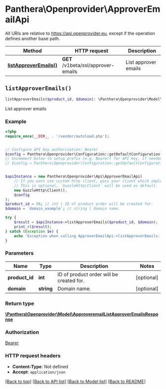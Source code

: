 # Panthera\Openprovider\ApproverEmailApi

All URIs are relative to https://api.openprovider.eu, except if the operation defines another base path.

| Method | HTTP request | Description |
| ------------- | ------------- | ------------- |
| [**listApproverEmails()**](ApproverEmailApi.md#listApproverEmails) | **GET** /v1beta/ssl/approver-emails | List approver emails |


## `listApproverEmails()`

```php
listApproverEmails($product_id, $domain): \Panthera\Openprovider\Model\ApproveremailListApproverEmailsResponse
```

List approver emails

### Example

```php
<?php
require_once(__DIR__ . '/vendor/autoload.php');


// Configure API key authorization: Bearer
$config = Panthera\Openprovider\Configuration::getDefaultConfiguration()->setApiKey('Authorization', 'YOUR_API_KEY');
// Uncomment below to setup prefix (e.g. Bearer) for API key, if needed
// $config = Panthera\Openprovider\Configuration::getDefaultConfiguration()->setApiKeyPrefix('Authorization', 'Bearer');


$apiInstance = new Panthera\Openprovider\Api\ApproverEmailApi(
    // If you want use custom http client, pass your client which implements `GuzzleHttp\ClientInterface`.
    // This is optional, `GuzzleHttp\Client` will be used as default.
    new GuzzleHttp\Client(),
    $config
);
$product_id = 56; // int | ID of product order will be created for.
$domain = 'domain_example'; // string | Domain name.

try {
    $result = $apiInstance->listApproverEmails($product_id, $domain);
    print_r($result);
} catch (Exception $e) {
    echo 'Exception when calling ApproverEmailApi->listApproverEmails: ', $e->getMessage(), PHP_EOL;
}
```

### Parameters

| Name | Type | Description  | Notes |
| ------------- | ------------- | ------------- | ------------- |
| **product_id** | **int**| ID of product order will be created for. | [optional] |
| **domain** | **string**| Domain name. | [optional] |

### Return type

[**\Panthera\Openprovider\Model\ApproveremailListApproverEmailsResponse**](../Model/ApproveremailListApproverEmailsResponse.md)

### Authorization

[Bearer](../../README.md#Bearer)

### HTTP request headers

- **Content-Type**: Not defined
- **Accept**: `application/json`

[[Back to top]](#) [[Back to API list]](../../README.md#endpoints)
[[Back to Model list]](../../README.md#models)
[[Back to README]](../../README.md)
